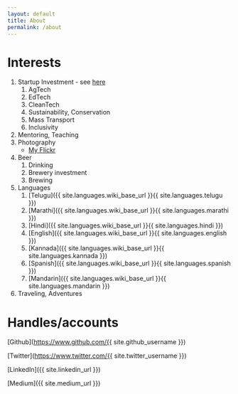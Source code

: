 ```yaml
---
layout: default
title: About
permalink: /about
---
```


# Interests
1. Startup Investment - see [here](/investments)
    1. AgTech
    2. EdTech
    3. CleanTech
    4. Sustainability, Conservation
    5. Mass Transport
    6. Inclusivity
2. Mentoring, Teaching
3. Photography
    - [My Flickr](https://flickr.com/people/waterlord/)
4. Beer
    1. Drinking
    2. Brewery investment
    3. Brewing
5. Languages
    1. [Telugu]({{ site.languages.wiki_base_url }}{{ site.languages.telugu }})
    2. [Marathi]({{ site.languages.wiki_base_url }}{{ site.languages.marathi }})
    3. [Hindi]({{ site.languages.wiki_base_url }}{{ site.languages.hindi }})
    4. [English]({{ site.languages.wiki_base_url }}{{ site.languages.english }})
    5. [Kannada]({{ site.languages.wiki_base_url }}{{ site.languages.kannada }})
    6. [Spanish]({{ site.languages.wiki_base_url }}{{ site.languages.spanish }})
    7. [Mandarin]({{ site.languages.wiki_base_url }}{{ site.languages.mandarin }})
6. Traveling, Adventures

# Handles/accounts
[Github](https://www.github.com/{{ site.github_username }})

[Twitter](https://www.twitter.com/{{ site.twitter_username }})

[LinkedIn]({{ site.linkedin_url }})

[Medium]({{ site.medium_url }})

